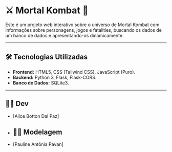 # ⚔️ Mortal Kombat 🐉

Este é um projeto web interativo sobre o universo de Mortal Kombat com informações sobre personagens, jogos e fatalities, buscando os dados de um banco de dados e apresentando-os dinamicamente.

---

## 🛠️ Tecnologias Utilizadas

* **Frontend:** HTML5, CSS (Tailwind CSS), JavaScript (Puro).
* **Backend:** Python 3, Flask, Flask-CORS.
* **Banco de Dados:** SQLite3.

---

## 🧑‍💻 Dev 

* [Alice Botton Dal Paz]

* ## 🧑‍💻 Modelagem 

* [Pauline Antônia Pavan]
